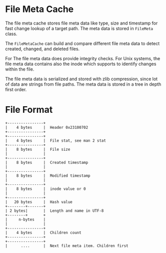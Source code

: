 # File Meta Cache

The file meta cache stores file meta data like type, size and timestamp for fast
change lookup of a target path. The meta data is stored in `FileMeta` class.

The `FileMetaCache` can build and compare different file meta data to detect created,
changed, and deleted files.

For The file meta data does provide integrity checks. For Unix systems, the file meta
data contains also the inode which supports to identify changes within the file.

The file meta data is serialized and stored with zlib compression, since 
lot of data are strings from file paths. The meta data is stored in a tree in 
depth first order.

# File Format

    +----------------+
    |    4 bytes     |  Header 0x23100702
    +----------------+
    +----------------+
    |    4 bytes     |  File stat, see man 2 stat
    +----------------+
    |    8 bytes     |  File size
    |                |
    +----------------+
    |    8 bytes     |  Created timestamp
    |                |
    +----------------+
    |    8 bytes     |  Modified timestamp
    |                |
    +----------------+
    |    8 bytes     |  inode value or 0
    |                |
    +----------------+
    |   20 bytes     |  Hash value
    +--------+-------+
    | 2 bytes|       |  Length and name in UTF-8
    +--------+       +
    |     n-bytes    |
    |                |
    +----------------+
    |    4 bytes     |  Children count
    +----------------+
    +----------------+
    |      ....      |  Next file meta item. Children first
        